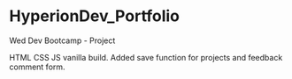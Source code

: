 # HyperionDev_Portfolio
Wed Dev Bootcamp - Project

HTML CSS JS vanilla build.
Added save function for projects and feedback comment form.
